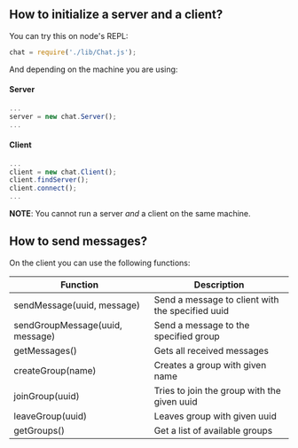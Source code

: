 ## How to initialize a server and a client?

You can try this on node's REPL:

```javascript
chat = require('./lib/Chat.js');
```

And depending on the machine you are using:

#### Server
```javascript
...
server = new chat.Server();
...
```
#### Client
```javascript
...
client = new chat.Client();
client.findServer();
client.connect();
...
```

**NOTE**: You cannot run a server *and* a client on the same machine.

## How to send messages?

On the client you can use the following functions:

| Function | Description |
| --- | --- |
| sendMessage(uuid, message) | Send a message to client with the specified uuid |
| sendGroupMessage(uuid, message) | Send a message to the specified group |
| getMessages() | Gets all received messages |
| createGroup(name) | Creates a group with given name |
| joinGroup(uuid) | Tries to join the group with the given uuid |
| leaveGroup(uuid) | Leaves group with given uuid |
| getGroups() | Get a list of available groups |


